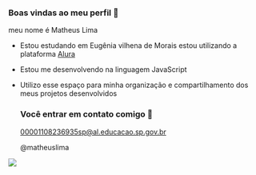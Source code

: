 ### Boas vindas ao meu perfil 💙

meu nome é Matheus Lima 

- Estou estudando em Eugênia vilhena de Morais estou utilizando a plataforma [Alura](https://www.alura.com.br)
- Estou me desenvolvendo na linguagem JavaScript
- Utilizo esse espaço para minha organização e compartilhamento dos meus projetos desenvolvidos

  ### Você entrar em contato comigo 📧

  00001108236935sp@al.educacao.sp.gov.br
  
  @matheuslima

![](https://media1.tenor.com/m/VfBAVSmKaMoAAAAC/cebolinha-esse%C3%A9o-meu-jeitinho-cebolinha.gif)
